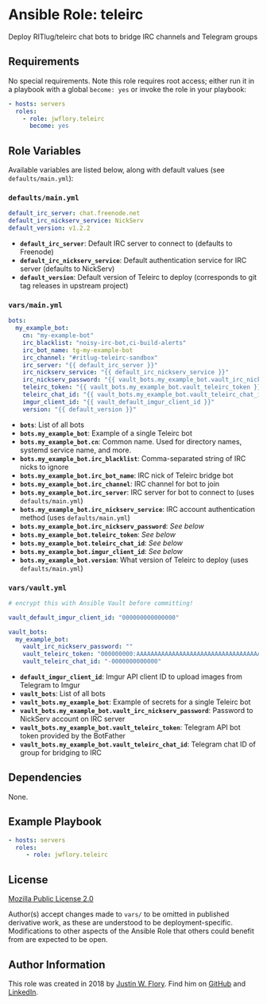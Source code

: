 Ansible Role: teleirc
=====================

Deploy RITlug/teleirc chat bots to bridge IRC channels and Telegram groups


## Requirements

No special requirements.
Note this role requires root access; either run it in a playbook with a global `become: yes` or invoke the role in your playbook:

```yaml
- hosts: servers
  roles:
    - role: jwflory.teleirc
      become: yes
```


## Role Variables

Available variables are listed below, along with default values (see `defaults/main.yml`):

### `defaults/main.yml`

```yaml
default_irc_server: chat.freenode.net
default_irc_nickserv_service: NickServ
default_version: v1.2.2
```

* **`default_irc_server`**: Default IRC server to connect to (defaults to Freenode)
* **`default_irc_nickserv_service`**: Default authentication service for IRC server (defaults to NickServ)
* **`default_version`**: Default version of Teleirc to deploy (corresponds to git tag releases in upstream project)

### `vars/main.yml`

```yaml
bots:
  my_example_bot:
    cn: "my-example-bot"
    irc_blacklist: "noisy-irc-bot,ci-build-alerts"
    irc_bot_name: tg-my-example-bot
    irc_channel: "#ritlug-teleirc-sandbox"
    irc_server: "{{ default_irc_server }}"
    irc_nickserv_service: "{{ default_irc_nickserv_service }}"
    irc_nickserv_password: "{{ vault_bots.my_example_bot.vault_irc_nickserv_password }}"
    teleirc_token: "{{ vault_bots.my_example_bot.vault_teleirc_token }}"
    teleirc_chat_id: "{{ vault_bots.my_example_bot.vault_teleirc_chat_id }}"
    imgur_client_id: "{{ vault_default_imgur_client_id }}"
    version: "{{ default_version }}"
```

* **`bots`**: List of all bots
* **`bots.my_example_bot`**: Example of a single Teleirc bot
* **`bots.my_example_bot.cn`**: Common name. Used for directory names, systemd service name, and more.
* **`bots.my_example_bot.irc_blacklist`**: Comma-separated string of IRC nicks to ignore
* **`bots.my_example_bot.irc_bot_name`**: IRC nick of Teleirc bridge bot
* **`bots.my_example_bot.irc_channel`**: IRC channel for bot to join
* **`bots.my_example_bot.irc_server`**: IRC server for bot to connect to (uses `defaults/main.yml`)
* **`bots.my_example_bot.irc_nickserv_service`**: IRC account authentication method (uses `defaults/main.yml`)
* **`bots.my_example_bot.irc_nickserv_password`**: _See below_
* **`bots.my_example_bot.teleirc_token`**: _See below_
* **`bots.my_example_bot.teleirc_chat_id`**: _See below_
* **`bots.my_example_bot.imgur_client_id`**: _See below_
* **`bots.my_example_bot.version`**: What version of Teleirc to deploy (uses `defaults/main.yml`)

### `vars/vault.yml`

```yaml
# encrypt this with Ansible Vault before committing!

vault_default_imgur_client_id: "000000000000000"

vault_bots:
  my_example_bot:
    vault_irc_nickserv_password: ""
    vault_teleirc_token: "000000000:AAAAAAAAAAAAAAAAAAAAAAAAAAAAAAAAAAA"
    vault_teleirc_chat_id: "-0000000000000"
```

* **`default_imgur_client_id`**: Imgur API client ID to upload images from Telegram to Imgur
* **`vault_bots`**: List of all bots
* **`vault_bots.my_example_bot`**: Example of secrets for a single Teleirc bot
* **`vault_bots.my_example_bot.vault_irc_nickserv_password`**: Password to NickServ account on IRC server
* **`vault_bots.my_example_bot.vault_teleirc_token`**: Telegram API bot token provided by the BotFather
* **`vault_bots.my_example_bot.vault_teleirc_chat_id`**: Telegram chat ID of group for bridging to IRC


## Dependencies

None.


## Example Playbook

```yaml
- hosts: servers
  roles:
     - role: jwflory.teleirc
```

## License

[Mozilla Public License 2.0](https://www.mozilla.org/en-US/MPL/ "Mozilla Public License – Mozilla")

Author(s) accept changes made to `vars/` to be omitted in published derivative work, as these are understood to be deployment-specific.
Modifications to other aspects of the Ansible Role that others could benefit from are expected to be open.


## Author Information

This role was created in 2018 by [Justin W. Flory](https://justinwflory.com/).
Find him on [GitHub](https://github.com/jwflory "Check out other things I'm working on!") and [LinkedIn](https://www.linkedin.com/in/justinwflory/ "See what I'm doing out in the world…").
